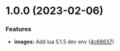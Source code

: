 # 1.0.0 (2023-02-06)


### Features

* **images:** Add lua 5.1.5 dev env ([4c68637](https://github.com/roalcantara/dockers/commit/4c68637675d4dbedda09b2f95e1d55c5dbc6dd3a))
